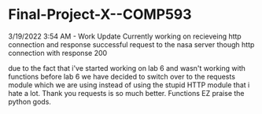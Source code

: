 # Final-Project-X--COMP593

3/19/2022 3:54 AM - Work Update
Currently working on recieveing http connection and response
successful request to the nasa server though http connection with response 200

due to the fact that i've started working on lab 6 and wasn't working with functions before lab 6 we have decided to switch over to the requests module which we are using instead of using the stupid HTTP module that i hate a lot. Thank you requests is so much better.
Functions EZ praise the python gods.

